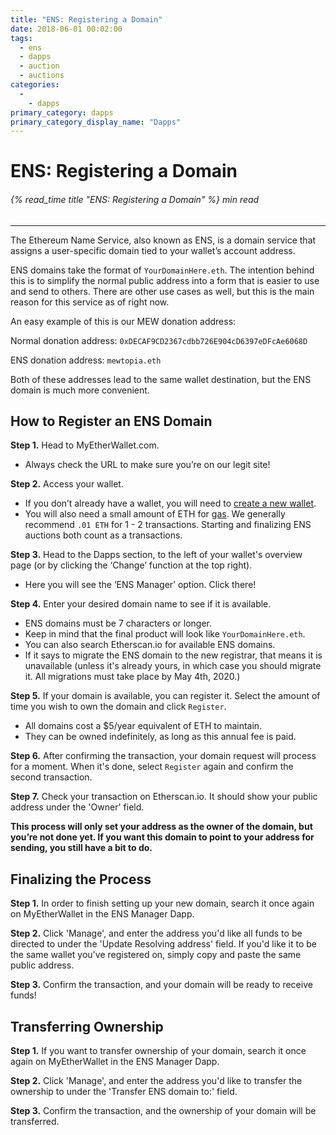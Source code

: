 ```yaml
---
title: "ENS: Registering a Domain"
date: 2018-06-01 00:02:00
tags:
  - ens
  - dapps
  - auction
  - auctions
categories:
  - 
    - dapps
primary_category: dapps
primary_category_display_name: "Dapps"
---
```


# **ENS: Registering a Domain**

###### {% read_time title "ENS: Registering a Domain" %} min read

* * *

The Ethereum Name Service, also known as ENS, is a domain service that assigns a user-specific domain tied to your wallet’s account address.

ENS domains take the format of `YourDomainHere.eth`. The intention behind this is to simplify the normal public address into a form that is easier to use and send to others. There are other use cases as well, but this is the main reason for this service as of right now.

An easy example of this is our MEW donation address:

Normal donation address: `0xDECAF9CD2367cdbb726E904cD6397eDFcAe6068D`

ENS donation address: `mewtopia.eth`

Both of these addresses lead to the same wallet destination, but the ENS domain is much more convenient.

## **How to Register an ENS Domain**

**Step 1.** Head to MyEtherWallet.com.

* Always check the URL to make sure you’re on our legit site!

**Step 2.** Access your wallet.

* If you don’t already have a wallet, you will need to [create a new wallet](/@@@@@@/getting-started/how-to-create-a-wallet/). 
* You will also need a small amount of ETH for [gas](/@@@@@@/transactions/what-is-gas/). We generally recommend `.01 ETH` for 1 - 2 transactions. Starting and finalizing ENS auctions both count as a transactions.

**Step 3.** Head to the Dapps section, to the left of your wallet's overview page (or by clicking the ‘Change’ function at the top right).

* Here you will see the ‘ENS Manager’ option. Click there!

**Step 4.** Enter your desired domain name to see if it is available.

* ENS domains must be 7 characters or longer.
* Keep in mind that the final product will look like `YourDomainHere.eth`.
* You can also search Etherscan.io for available ENS domains.
* If it says to migrate the ENS domain to the new registrar, that means it is unavailable (unless it's already yours, in which case you should migrate it. All migrations must take place by May 4th, 2020.)

**Step 5.** If your domain is available, you can register it. Select the amount of time you wish to own the domain and click `Register`.

* All domains cost a $5/year equivalent of ETH to maintain. 
* They can be owned indefinitely, as long as this annual fee is paid. 

**Step 6.** After confirming the transaction, your domain request will process for a moment. When it's done, select `Register` again and confirm the second transaction.

**Step 7.** Check your transaction on Etherscan.io. It should show your public address under the 'Owner' field.

**This process will only set your address as the owner of the domain, but you’re not done yet. If you want this domain to point to your address for sending, you still have a bit to do.**

## **Finalizing the Process**

**Step 1.** In order to finish setting up your new domain, search it once again on MyEtherWallet in the ENS Manager Dapp.

**Step 2.** Click 'Manage', and enter the address you'd like all funds to be directed to under the 'Update Resolving address' field. If you'd like it to be the same wallet you've registered on, simply copy and paste the same public address.

**Step 3.** Confirm the transaction, and your domain will be ready to receive funds!

## **Transferring Ownership**

**Step 1.** If you want to transfer ownership of your domain, search it once again on MyEtherWallet in the ENS Manager Dapp.

**Step 2.** Click 'Manage', and enter the address you'd like to transfer the ownership to under the 'Transfer ENS domain to:' field.

**Step 3.** Confirm the transaction, and the ownership of your domain will be transferred.